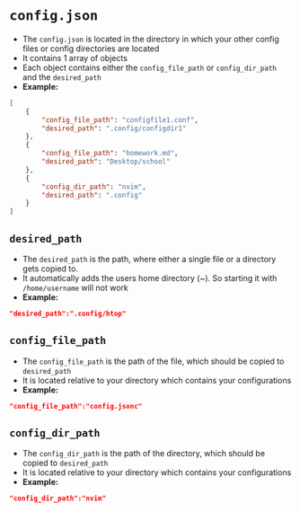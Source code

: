 # ```config.json```
* The ```config.json``` is located in the directory in which your other config files or config directories are located
* It contains 1 array of objects
* Each object contains either  the ```config_file_path``` or ```config_dir_path``` and  the ```desired_path```
* **Example:**
```json
[
	{
	    "config_file_path": "configfile1.conf",
	    "desired_path": ".config/configdir1"
	},
	{
	    "config_file_path": "homework.md",
	    "desired_path": "Desktop/school"
	},
	{
	    "config_dir_path": "nvim",
	    "desired_path": ".config"
	}
]
```
## ```desired_path```
* The ```desired_path``` is the path, where either a single file or a directory gets copied to.
* It automatically adds the users home directory (~). So starting it with ```/home/username``` will not work
* **Example:**
```json
"desired_path":".config/htop"
```

## ```config_file_path```
* The ```config_file_path``` is the path of the file, which should be copied to ```desired_path```
* It is located relative to your directory which contains your configurations
* **Example:**
```json
"config_file_path":"config.jsonc"
```

## ```config_dir_path```
* The ```config_dir_path``` is the path of the directory, which should be copied to ```desired_path```
* It is located relative to your directory which contains your configurations
* **Example:**
```json
"config_dir_path":"nvim"
```

